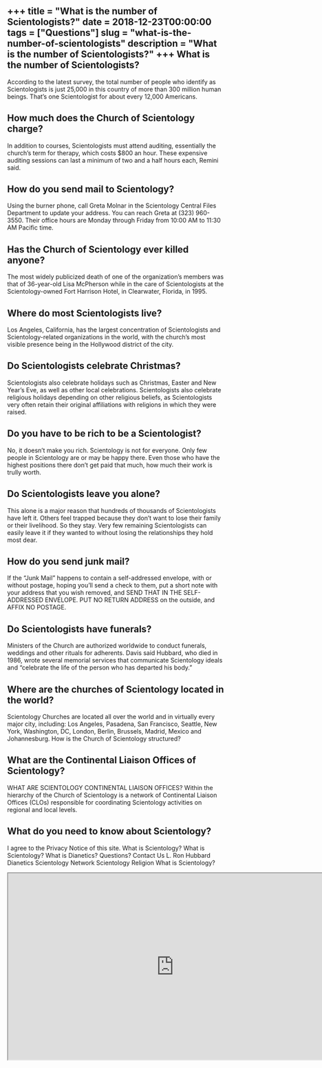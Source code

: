 +++
title = "What is the number of Scientologists?"
date = 2018-12-23T00:00:00
tags = ["Questions"]
slug = "what-is-the-number-of-scientologists"
description = "What is the number of Scientologists?"
+++
What is the number of Scientologists?
-------------------------------------

According to the latest survey, the total number of people who identify as Scientologists is just 25,000 in this country of more than 300 million human beings. That’s one Scientologist for about every 12,000 Americans.

How much does the Church of Scientology charge?
-----------------------------------------------

In addition to courses, Scientologists must attend auditing, essentially the church’s term for therapy, which costs $800 an hour. These expensive auditing sessions can last a minimum of two and a half hours each, Remini said.

How do you send mail to Scientology?
------------------------------------

Using the burner phone, call Greta Molnar in the Scientology Central Files Department to update your address. You can reach Greta at (323) 960-3550. Their office hours are Monday through Friday from 10:00 AM to 11:30 AM Pacific time.

Has the Church of Scientology ever killed anyone?
-------------------------------------------------

The most widely publicized death of one of the organization’s members was that of 36-year-old Lisa McPherson while in the care of Scientologists at the Scientology-owned Fort Harrison Hotel, in Clearwater, Florida, in 1995.

Where do most Scientologists live?
----------------------------------

Los Angeles, California, has the largest concentration of Scientologists and Scientology-related organizations in the world, with the church’s most visible presence being in the Hollywood district of the city.

Do Scientologists celebrate Christmas?
--------------------------------------

Scientologists also celebrate holidays such as Christmas, Easter and New Year’s Eve, as well as other local celebrations. Scientologists also celebrate religious holidays depending on other religious beliefs, as Scientologists very often retain their original affiliations with religions in which they were raised.

Do you have to be rich to be a Scientologist?
---------------------------------------------

No, it doesn’t make you rich. Scientology is not for everyone. Only few people in Scientology are or may be happy there. Even those who have the highest positions there don’t get paid that much, how much their work is trully worth.

Do Scientologists leave you alone?
----------------------------------

This alone is a major reason that hundreds of thousands of Scientologists have left it. Others feel trapped because they don’t want to lose their family or their livelihood. So they stay. Very few remaining Scientologists can easily leave it if they wanted to without losing the relationships they hold most dear.

How do you send junk mail?
--------------------------

If the “Junk Mail” happens to contain a self-addressed envelope, with or without postage, hoping you’ll send a check to them, put a short note with your address that you wish removed, and SEND THAT IN THE SELF-ADDRESSED ENVELOPE. PUT NO RETURN ADDRESS on the outside, and AFFIX NO POSTAGE.

Do Scientologists have funerals?
--------------------------------

Ministers of the Church are authorized worldwide to conduct funerals, weddings and other rituals for adherents. Davis said Hubbard, who died in 1986, wrote several memorial services that communicate Scientology ideals and “celebrate the life of the person who has departed his body.”

Where are the churches of Scientology located in the world?
-----------------------------------------------------------

Scientology Churches are located all over the world and in virtually every major city, including: Los Angeles, Pasadena, San Francisco, Seattle, New York, Washington, DC, London, Berlin, Brussels, Madrid, Mexico and Johannesburg. How is the Church of Scientology structured?

What are the Continental Liaison Offices of Scientology?
--------------------------------------------------------

WHAT ARE SCIENTOLOGY CONTINENTAL LIAISON OFFICES? Within the hierarchy of the Church of Scientology is a network of Continental Liaison Offices (CLOs) responsible for coordinating Scientology activities on regional and local levels.

What do you need to know about Scientology?
-------------------------------------------

I agree to the Privacy Notice of this site. What is Scientology? What is Scientology? What is Dianetics? Questions? Contact Us L. Ron Hubbard Dianetics Scientology Network Scientology Religion What is Scientology?

<iframe allow="accelerometer; autoplay; clipboard-write; encrypted-media; gyroscope; picture-in-picture" allowfullscreen="" class="__youtube_prefs__  epyt-is-override  no-lazyload" data-no-lazy="1" data-origheight="433" data-origwidth="770" data-skipgform_ajax_framebjll="" height="433" id="_ytid_11738" loading="lazy" src="https://www.youtube.com/embed/KEMNuhzkhyo?enablejsapi=1&autoplay=0&cc_load_policy=0&cc_lang_pref=&iv_load_policy=1&loop=0&modestbranding=0&rel=1&fs=1&playsinline=0&autohide=2&theme=dark&color=red&controls=1&" title="YouTube player" width="770"></iframe>